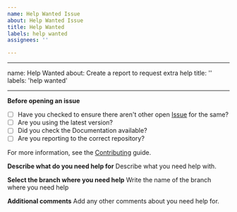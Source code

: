 ```yaml
---
name: Help Wanted Issue
about: Help Wanted Issue
title: Help Wanted
labels: help wanted
assignees: ''

---
```


---
name: Help Wanted
about: Create a report to request extra help
title: ''
labels: 'help wanted'

---

**Before opening an issue**

* [ ] Have you checked to ensure there aren't other open [Issue](../../../issues) for the same?
* [ ] Are you using the latest version?
* [ ] Did you check the Documentation available?
* [ ] Are you reporting to the correct repository?

For more information, see the [Contributing](https://github.com/Isaaker/Ghost_Simulator_ES/wiki/How_to_colaborate_with_code) guide.

**Describe what do you need help for**
Describe what you need help with.

**Select the branch where you need help**
Write the name of the branch where you need help

**Additional comments**
Add any other comments about you need help for.

